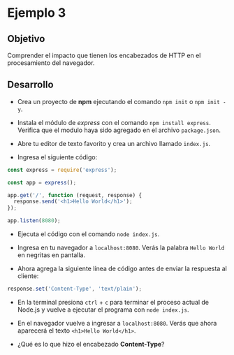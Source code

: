 # Ejemplo 3

## Objetivo

Comprender el impacto que tienen los encabezados de HTTP en el procesamiento del navegador.

## Desarrollo

* Crea un proyecto de **npm** ejecutando el comando `npm init` o `npm init -y`.

* Instala el módulo de _express_ con el comando `npm install express`. Verifica que el modulo haya sido agregado en el archivo `package.json`.

* Abre tu editor de texto favorito y crea un archivo llamado `index.js`.

* Ingresa el siguiente código:

```javascript
const express = require('express');

const app = express();

app.get('/', function (request, response) {
  response.send('<h1>Hello World</h1>');
});

app.listen(8080);
```

* Ejecuta el código con el comando `node index.js`.

* Ingresa en tu navegador a `localhost:8080`. Verás la palabra `Hello World` en negritas en pantalla.

* Ahora agrega la siguiente línea de código antes de enviar la respuesta al cliente:

```javascript
response.set('Content-Type', 'text/plain');
```

* En la terminal presiona `ctrl` + `c` para terminar el proceso actual de Node.js y vuelve a ejecutar el programa con `node index.js`.

* En el navegador vuelve a ingresar a `localhost:8080`. Verás que ahora aparecerá el texto `<h1>Hello World</h1>`.

* ¿Qué es lo que hizo el encabezado **Content-Type**?